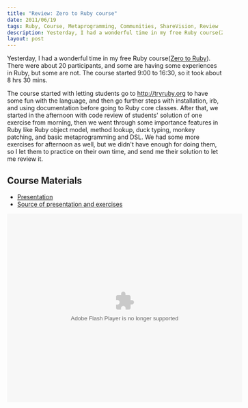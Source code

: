 ```yaml
---
title: "Review: Zero to Ruby course"
date: 2011/06/19
tags: Ruby, Course, Metaprogramming, Communities, ShareVision, Review
description: Yesterday, I had a wonderful time in my free Ruby course(Zero to Ruby).
layout: post
---
```


Yesterday, I had a wonderful time in my free Ruby course([Zero to Ruby](https://github.com/samnang/zero-to-ruby-course)). There were about 20 participants, and some are having some experiences in Ruby, but some are not. The course started 9:00 to 16:30, so it took about 8 hrs 30 mins.

The course started with letting students go to <http://tryruby.org> to have some fun with the language, and then go further steps with installation, irb, and using documentation before going to Ruby core classes. After that, we started in the afternoon with code review of students' solution of one exercise from morning, then we went through some importance features in Ruby like Ruby object model, method lookup, duck typing, monkey patching, and basic metaprogramming and DSL. We had some more exercises for afternoon as well, but we didn't have enough for doing them, so I let them to practice on their own time, and send me their solution to let me review it.

## Course Materials
* [Presentation](http://samnang.github.com/zero-to-ruby-course/)
* [Source of presentation and exercises](https://github.com/samnang/zero-to-ruby-course)


<div align="center"><object width="550" height="440"> <param name="flashvars" value="offsite=true&lang=en-us&page_show_url=%2Fphotos%2F64218310%40N03%2Fsets%2F72157626996020518%2Fshow%2F&page_show_back_url=%2Fphotos%2F64218310%40N03%2Fsets%2F72157626996020518%2F&set_id=72157626996020518&jump_to="></param> <param name="movie" value="http://www.flickr.com/apps/slideshow/show.swf?v=104087"></param> <param name="allowFullScreen" value="true"></param><embed type="application/x-shockwave-flash" src="http://www.flickr.com/apps/slideshow/show.swf?v=104087" allowFullScreen="true" flashvars="offsite=true&lang=en-us&page_show_url=%2Fphotos%2F64218310%40N03%2Fsets%2F72157626996020518%2Fshow%2F&page_show_back_url=%2Fphotos%2F64218310%40N03%2Fsets%2F72157626996020518%2F&set_id=72157626996020518&jump_to=" width="550" height="440"></embed></object></div>


